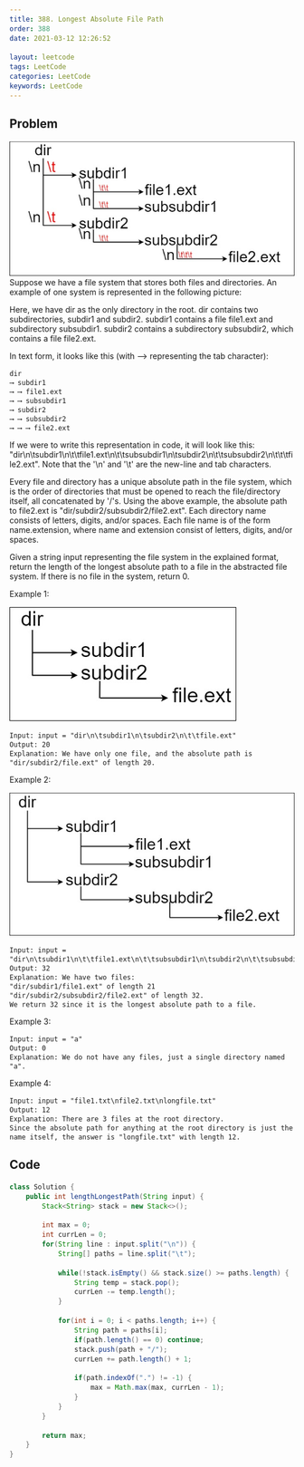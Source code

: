 ```yaml
---
title: 388. Longest Absolute File Path
order: 388
date: 2021-03-12 12:26:52

layout: leetcode
tags: LeetCode
categories: LeetCode
keywords: LeetCode
---
```


## Problem

![image tooltip here](./assets/388-1.jpeg)
Suppose we have a file system that stores both files and directories. An example of one system is represented in the following picture:

Here, we have dir as the only directory in the root. dir contains two subdirectories, subdir1 and subdir2. subdir1 contains a file file1.ext and subdirectory subsubdir1. subdir2 contains a subdirectory subsubdir2, which contains a file file2.ext.

In text form, it looks like this (with ⟶ representing the tab character):

```
dir
⟶ subdir1
⟶ ⟶ file1.ext
⟶ ⟶ subsubdir1
⟶ subdir2
⟶ ⟶ subsubdir2
⟶ ⟶ ⟶ file2.ext
```

If we were to write this representation in code, it will look like this: "dir\n\tsubdir1\n\t\tfile1.ext\n\t\tsubsubdir1\n\tsubdir2\n\t\tsubsubdir2\n\t\t\tfile2.ext". Note that the '\n' and '\t' are the new-line and tab characters.

Every file and directory has a unique absolute path in the file system, which is the order of directories that must be opened to reach the file/directory itself, all concatenated by '/'s. Using the above example, the absolute path to file2.ext is "dir/subdir2/subsubdir2/file2.ext". Each directory name consists of letters, digits, and/or spaces. Each file name is of the form name.extension, where name and extension consist of letters, digits, and/or spaces.

Given a string input representing the file system in the explained format, return the length of the longest absolute path to a file in the abstracted file system. If there is no file in the system, return 0.

Example 1:

![image tooltip here](./assets/388-2.jpeg)

```
Input: input = "dir\n\tsubdir1\n\tsubdir2\n\t\tfile.ext"
Output: 20
Explanation: We have only one file, and the absolute path is "dir/subdir2/file.ext" of length 20.
```

Example 2:

![image tooltip here](./assets/388-3.jpeg)

```
Input: input = "dir\n\tsubdir1\n\t\tfile1.ext\n\t\tsubsubdir1\n\tsubdir2\n\t\tsubsubdir2\n\t\t\tfile2.ext"
Output: 32
Explanation: We have two files:
"dir/subdir1/file1.ext" of length 21
"dir/subdir2/subsubdir2/file2.ext" of length 32.
We return 32 since it is the longest absolute path to a file.
```

Example 3:

```
Input: input = "a"
Output: 0
Explanation: We do not have any files, just a single directory named "a".
```

Example 4:

```
Input: input = "file1.txt\nfile2.txt\nlongfile.txt"
Output: 12
Explanation: There are 3 files at the root directory.
Since the absolute path for anything at the root directory is just the name itself, the answer is "longfile.txt" with length 12.
```

## Code

```java
class Solution {
    public int lengthLongestPath(String input) {
        Stack<String> stack = new Stack<>();

        int max = 0;
        int currLen = 0;
        for(String line : input.split("\n")) {
            String[] paths = line.split("\t");

            while(!stack.isEmpty() && stack.size() >= paths.length) {
                String temp = stack.pop();
                currLen -= temp.length();
            }

            for(int i = 0; i < paths.length; i++) {
                String path = paths[i];
                if(path.length() == 0) continue;
                stack.push(path + "/");
                currLen += path.length() + 1;

                if(path.indexOf(".") != -1) {
                    max = Math.max(max, currLen - 1);
                }
            }
        }

        return max;
    }
}
```
